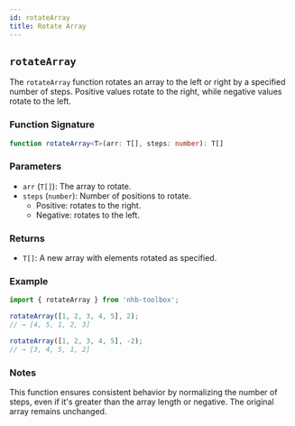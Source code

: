 ```yaml
---
id: rotateArray
title: Rotate Array
---
```


## `rotateArray`

The `rotateArray` function rotates an array to the left or right by a specified number of steps. Positive values rotate to the right, while negative values rotate to the left.

### Function Signature

```typescript
function rotateArray<T>(arr: T[], steps: number): T[]
```

### Parameters

- `arr` (`T[]`): The array to rotate.
- `steps` (`number`): Number of positions to rotate.
  - Positive: rotates to the right.
  - Negative: rotates to the left.

### Returns

- `T[]`: A new array with elements rotated as specified.

### Example

```ts
import { rotateArray } from 'nhb-toolbox';

rotateArray([1, 2, 3, 4, 5], 2);
// → [4, 5, 1, 2, 3]

rotateArray([1, 2, 3, 4, 5], -2);
// → [3, 4, 5, 1, 2]
```

### Notes

This function ensures consistent behavior by normalizing the number of steps, even if it's greater than the array length or negative. The original array remains unchanged.
